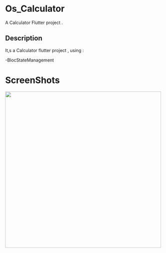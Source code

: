 # Os_Calculator

A Calculator Flutter project .

## Description

It,s a Calculator flutter project , using :

-BlocStateManagement


# ScreenShots

<img src="https://user-images.githubusercontent.com/58815062/201600829-990cd2ce-b4f9-45bc-be8e-6266122a9ad1.png" style=" width:500px ; height:500px " />

